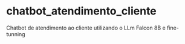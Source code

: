 # chatbot_atendimento_cliente
Chatbot de atendimento ao cliente utilizando o LLm Falcon 8B e fine-tunning
